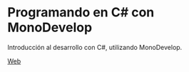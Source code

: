 Programando en C# con MonoDevelop
=================================
Introducción al desarrollo con C#, utilizando MonoDevelop.
<p>
<a href="http://baltasarq.github.io/charlacsharpmonodevelop">Web</a>
